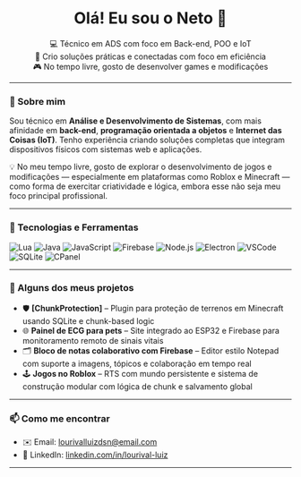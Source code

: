 <h1 align="center">Olá! Eu sou o Neto 👋</h1>

<p align="center">
  💻 Técnico em ADS com foco em Back-end, POO e IoT<br>
  🎯 Crio soluções práticas e conectadas com foco em eficiência<br>
  🎮 No tempo livre, gosto de desenvolver games e modificações
</p>

---

### 🚀 Sobre mim

Sou técnico em **Análise e Desenvolvimento de Sistemas**, com mais afinidade em **back-end**, **programação orientada a objetos** e **Internet das Coisas (IoT)**. Tenho experiência criando soluções completas que integram dispositivos físicos com sistemas web e aplicações.

💡 No meu tempo livre, gosto de explorar o desenvolvimento de jogos e modificações — especialmente em plataformas como Roblox e Minecraft — como forma de exercitar criatividade e lógica, embora esse não seja meu foco principal profissional.

---

### 🔧 Tecnologias e Ferramentas

![Lua](https://img.shields.io/badge/Lua-%230076a8.svg?style=flat&logo=lua&logoColor=white)
![Java](https://img.shields.io/badge/Java-%23ED8B00.svg?style=flat&logo=java&logoColor=white)
![JavaScript](https://img.shields.io/badge/JavaScript-%23F7DF1E.svg?style=flat&logo=javascript&logoColor=black)
![Firebase](https://img.shields.io/badge/Firebase-%23039BE5.svg?style=flat&logo=firebase)
![Node.js](https://img.shields.io/badge/Node.js-%23339933.svg?style=flat&logo=nodedotjs&logoColor=white)
![Electron](https://img.shields.io/badge/Electron-%2320232a.svg?style=flat&logo=electron&logoColor=white)
![VSCode](https://img.shields.io/badge/VSCode-%23007ACC.svg?style=flat&logo=visual-studio-code&logoColor=white)
![SQLite](https://img.shields.io/badge/SQLite-%23003B57.svg?style=flat&logo=sqlite&logoColor=white)
![CPanel](https://img.shields.io/badge/cPanel-F47B20?style=flat&logo=cpanel&logoColor=white)

---

### 📌 Alguns dos meus projetos

- 🛡️ **[ChunkProtection]** – Plugin para proteção de terrenos em Minecraft usando SQLite e chunk-based logic
- 🌐 **Painel de ECG para pets** – Site integrado ao ESP32 e Firebase para monitoramento remoto de sinais vitais
- 🗂️ **Bloco de notas colaborativo com Firebase** – Editor estilo Notepad com suporte a imagens, tópicos e colaboração em tempo real
- 🕹️ **Jogos no Roblox** – RTS com mundo persistente e sistema de construção modular com lógica de chunk e salvamento global

---

### 📫 Como me encontrar

- ✉️ Email: lourivalluizdsn@email.com
- 💼 LinkedIn: [linkedin.com/in/lourival-luiz](https://www.linkedin.com/in/lourival-luíz-3b2a96332/) 

---


